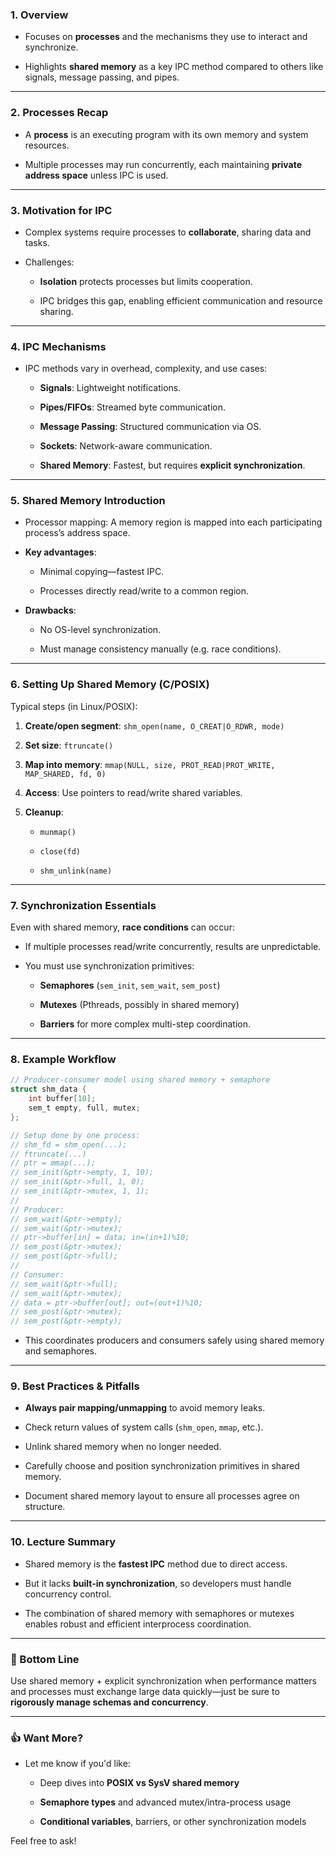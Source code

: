 

### 1. **Overview**

- Focuses on **processes** and the mechanisms they use to interact and synchronize.
    
- Highlights **shared memory** as a key IPC method compared to others like signals, message passing, and pipes.
    

---

### 2. **Processes Recap**

- A **process** is an executing program with its own memory and system resources.
    
- Multiple processes may run concurrently, each maintaining **private address space** unless IPC is used.
    

---

### 3. **Motivation for IPC**

- Complex systems require processes to **collaborate**, sharing data and tasks.
    
- Challenges:
    
    - **Isolation** protects processes but limits cooperation.
        
    - IPC bridges this gap, enabling efficient communication and resource sharing.
        

---

### 4. **IPC Mechanisms**

- IPC methods vary in overhead, complexity, and use cases:
    
    - **Signals**: Lightweight notifications.
        
    - **Pipes/FIFOs**: Streamed byte communication.
        
    - **Message Passing**: Structured communication via OS.
        
    - **Sockets**: Network-aware communication.
        
    - **Shared Memory**: Fastest, but requires **explicit synchronization**.
        

---

### 5. **Shared Memory Introduction**

- Processor mapping: A memory region is mapped into each participating process’s address space.
    
- **Key advantages**:
    
    - Minimal copying—fastest IPC.
        
    - Processes directly read/write to a common region.
        
- **Drawbacks**:
    
    - No OS-level synchronization.
        
    - Must manage consistency manually (e.g. race conditions).
        

---

### 6. **Setting Up Shared Memory (C/POSIX)**

Typical steps (in Linux/POSIX):

1. **Create/open segment**: `shm_open(name, O_CREAT|O_RDWR, mode)`
    
2. **Set size**: `ftruncate()`
    
3. **Map into memory**: `mmap(NULL, size, PROT_READ|PROT_WRITE, MAP_SHARED, fd, 0)`
    
4. **Access**: Use pointers to read/write shared variables.
    
5. **Cleanup**:
    
    - `munmap()`
        
    - `close(fd)`
        
    - `shm_unlink(name)`
        

---

### 7. **Synchronization Essentials**

Even with shared memory, **race conditions** can occur:

- If multiple processes read/write concurrently, results are unpredictable.
    
- You must use synchronization primitives:
    
    - **Semaphores** (`sem_init`, `sem_wait`, `sem_post`)
        
    - **Mutexes** (Pthreads, possibly in shared memory)
        
    - **Barriers** for more complex multi-step coordination.
        

---

### 8. **Example Workflow**

```c
// Producer-consumer model using shared memory + semaphore
struct shm_data {
    int buffer[10];
    sem_t empty, full, mutex;
};

// Setup done by one process:
// shm_fd = shm_open(...);
// ftruncate(...)
// ptr = mmap(...);
// sem_init(&ptr->empty, 1, 10);
// sem_init(&ptr->full, 1, 0);
// sem_init(&ptr->mutex, 1, 1);
//
// Producer:
// sem_wait(&ptr->empty);
// sem_wait(&ptr->mutex);
// ptr->buffer[in] = data; in=(in+1)%10;
// sem_post(&ptr->mutex);
// sem_post(&ptr->full);
//
// Consumer:
// sem_wait(&ptr->full);
// sem_wait(&ptr->mutex);
// data = ptr->buffer[out]; out=(out+1)%10;
// sem_post(&ptr->mutex);
// sem_post(&ptr->empty);
```

- This coordinates producers and consumers safely using shared memory and semaphores.
    

---

### 9. **Best Practices & Pitfalls**

- **Always pair mapping/unmapping** to avoid memory leaks.
    
- Check return values of system calls (`shm_open`, `mmap`, etc.).
    
- Unlink shared memory when no longer needed.
    
- Carefully choose and position synchronization primitives in shared memory.
    
- Document shared memory layout to ensure all processes agree on structure.
    

---

### 10. **Lecture Summary**

- Shared memory is the **fastest IPC** method due to direct access.
    
- But it lacks **built-in synchronization**, so developers must handle concurrency control.
    
- The combination of shared memory with semaphores or mutexes enables robust and efficient interprocess coordination.
    

---

### 🏁 Bottom Line

Use shared memory + explicit synchronization when performance matters and processes must exchange large data quickly—just be sure to **rigorously manage schemas and concurrency**.

---

### 👍 Want More?

- Let me know if you'd like:
    
    - Deep dives into **POSIX vs SysV shared memory**
        
    - **Semaphore types** and advanced mutex/intra-process usage
        
    - **Conditional variables**, barriers, or other synchronization models
        

Feel free to ask!